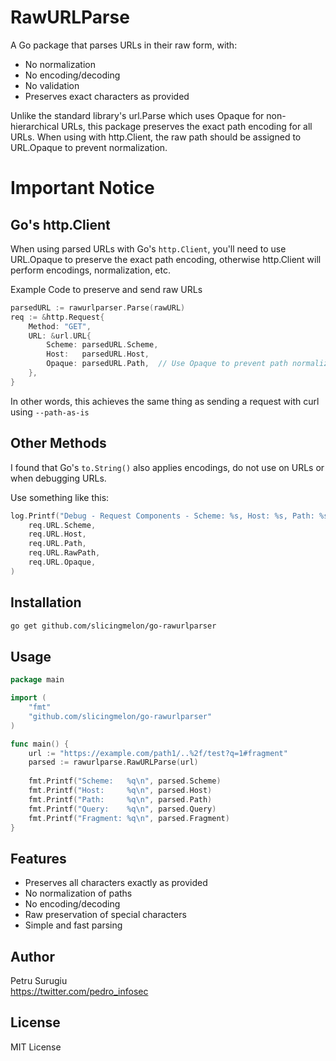 # RawURLParse

A Go package that parses URLs in their raw form, with:
- No normalization
- No encoding/decoding
- No validation
- Preserves exact characters as provided

Unlike the standard library's url.Parse which uses Opaque for non-hierarchical URLs,
this package preserves the exact path encoding for all URLs. When using with http.Client,
the raw path should be assigned to URL.Opaque to prevent normalization.

# Important Notice

## Go's http.Client
When using parsed URLs with Go's `http.Client`, you'll need to use URL.Opaque to preserve
the exact path encoding, otherwise http.Client will perform encodings, normalization, etc. 

Example Code to preserve and send raw URLs

```go
parsedURL := rawurlparser.Parse(rawURL)
req := &http.Request{
    Method: "GET",
    URL: &url.URL{
        Scheme: parsedURL.Scheme,
        Host:   parsedURL.Host,
        Opaque: parsedURL.Path,  // Use Opaque to prevent path normalization
    },
}
```

In other words, this achieves the same thing as sending a request with curl using `--path-as-is`

## Other Methods

I found that Go's `to.String()` also applies encodings, do not use on URLs or when debugging URLs.

Use something like this:
```go
log.Printf("Debug - Request Components - Scheme: %s, Host: %s, Path: %s, RawPath: %s, Opaque: %s",
    req.URL.Scheme,
    req.URL.Host,
    req.URL.Path,
    req.URL.RawPath,
    req.URL.Opaque,
)
```

## Installation

```bash
go get github.com/slicingmelon/go-rawurlparser
```

## Usage

```go
package main

import (
    "fmt"
    "github.com/slicingmelon/go-rawurlparser"
)

func main() {
    url := "https://example.com/path1/..%2f/test?q=1#fragment"
    parsed := rawurlparse.RawURLParse(url)
    
    fmt.Printf("Scheme:   %q\n", parsed.Scheme)
    fmt.Printf("Host:     %q\n", parsed.Host)
    fmt.Printf("Path:     %q\n", parsed.Path)
    fmt.Printf("Query:    %q\n", parsed.Query)
    fmt.Printf("Fragment: %q\n", parsed.Fragment)
}
```

## Features

- Preserves all characters exactly as provided
- No normalization of paths
- No encoding/decoding
- Raw preservation of special characters
- Simple and fast parsing


## Author

Petru Surugiu<br>
https://twitter.com/pedro_infosec

## License

MIT License